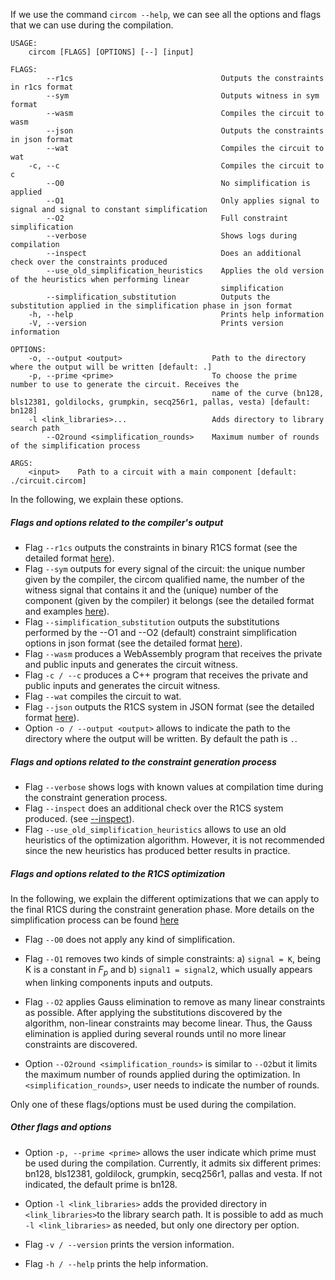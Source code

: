 If we use the command ```circom --help```, we can see all the options and flags that we can use during the compilation.

```console 
USAGE:
    circom [FLAGS] [OPTIONS] [--] [input]

FLAGS:
        --r1cs                                 Outputs the constraints in r1cs format
        --sym                                  Outputs witness in sym format
        --wasm                                 Compiles the circuit to wasm
        --json                                 Outputs the constraints in json format
        --wat                                  Compiles the circuit to wat
    -c, --c                                    Compiles the circuit to c
        --O0                                   No simplification is applied
        --O1                                   Only applies signal to signal and signal to constant simplification
        --O2                                   Full constraint simplification
        --verbose                              Shows logs during compilation
        --inspect                              Does an additional check over the constraints produced
        --use_old_simplification_heuristics    Applies the old version of the heuristics when performing linear
                                               simplification
        --simplification_substitution          Outputs the substitution applied in the simplification phase in json format
    -h, --help                                 Prints help information
    -V, --version                              Prints version information

OPTIONS:
    -o, --output <output>                    Path to the directory where the output will be written [default: .]
    -p, --prime <prime>                      To choose the prime number to use to generate the circuit. Receives the
                                             name of the curve (bn128, bls12381, goldilocks, grumpkin, secq256r1, pallas, vesta) [default: bn128]
    -l <link_libraries>...                   Adds directory to library search path
        --O2round <simplification_rounds>    Maximum number of rounds of the simplification process

ARGS:
    <input>    Path to a circuit with a main component [default: ./circuit.circom]
```

In the following, we explain these options.


##### Flags and options related to the compiler's output
* Flag ```--r1cs``` outputs the constraints in binary R1CS format (see the detailed format [here](https://github.com/iden3/r1csfile/blob/master/doc/r1cs_bin_format.md)).
* Flag ```--sym``` outputs for every signal of the circuit: the unique number given by the compiler, the circom qualified name, the number of the witness signal that contains it and the (unique) number of the component (given by the compiler) it belongs (see the detailed format and examples [here](../circom-language/formats/sym.md)).
* Flag ```--simplification_substitution``` outputs the substitutions performed by the --O1 and --O2 (default) constraint simplification options in json format (see the detailed format [here](../circom-language/formats/simplification-json.md)).
* Flag ```--wasm``` produces a WebAssembly program that receives the private and public inputs and generates the circuit witness.
* Flag ```-c / --c``` produces a C++ program that receives the private and public inputs and generates the circuit witness.
* Flag ```--wat``` compiles the circuit to wat.
* Flag ```--json``` outputs the R1CS system in JSON format (see the detailed format [here](../circom-language/formats/constraints-json.md)).
* Option ```-o / --output <output>``` allows to indicate the path to the directory where the output will be written. By default the path is ```.```. 

##### Flags and options related to the constraint generation process
* Flag ```--verbose``` shows logs with known values at compilation time during the constraint generation process. 
* Flag ```--inspect``` does an additional check over the R1CS system produced. (see [--inspect](../circom-language/code-quality/inspect.md)).
* Flag ```--use_old_simplification_heuristics``` allows to use an old heuristics of the optimization algorithm. However, it is not recommended since the new heuristics has produced better results in practice.


##### Flags and options related to the R1CS optimization
In the following, we explain the different optimizations that we can apply to the final R1CS during the constraint generation phase. More details on the simplification process can be found [here](../circom-language/circom-insight/simplification.md)

* Flag ```--O0``` does not apply any kind of simplification.
  
* Flag ```--O1``` removes two kinds of simple constraints: a) ```signal = K```, being K is a constant in $F_p$ and b) ```signal1 = signal2```, which usually appears when linking components inputs and outputs. 
  
* Flag ```--O2``` applies Gauss elimination to remove as many linear constraints as possible. After applying the substitutions discovered by the algorithm, non-linear constraints may become linear. Thus, the Gauss elimination is applied during several rounds until no more linear constraints are discovered.

* Option ```--O2round <simplification_rounds>``` is similar to ```--O2```but it limits the maximum number of rounds applied during the optimization. In ```<simplification_rounds>```, user needs to indicate the number of rounds. 

Only one of these flags/options must be used during the compilation.

##### Other flags and options
* Option ```-p, --prime <prime>``` allows the user indicate which prime must be used during the compilation. Currently, it admits six different primes: bn128, bls12381, goldilock, grumpkin, secq256r1, pallas and vesta. If not indicated, the default prime is bn128.

* Option ```-l <link_libraries>``` adds the provided directory in ```<link_libraries>```to the library search path. It is possible to add as much ```-l <link_libraries>``` as needed, but only one directory per option.

* Flag ```-v / --version``` prints the version information.
* Flag ```-h / --help``` prints the help information.
